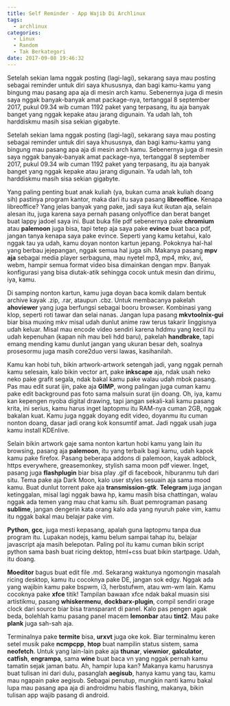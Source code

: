 ```yaml
---
title: Self Reminder - App Wajib Di Archlinux
tags:
  - archlinux
categories:
  - Linux
  - Random
  - Tak Berkategori
date: 2017-09-08 19:46:32
---
```


Setelah sekian lama nggak posting (lagi-lagi), sekarang saya mau posting sebagai reminder untuk diri saya khususnya, dan bagi kamu-kamu yang bingung mau pasang apa aja di mesin arch kamu. Sebenernya juga di mesin saya nggak banyak-banyak amat package-nya, tertanggal 8 september 2017, pukul 09.34 wib cuman 1192 paket yang terpasang, itu aja banyak banget yang nggak kepake atau jarang digunain. Ya udah lah, toh harddiskmu masih sisa sekian gigabyte.

<!-- more -->

Setelah sekian lama nggak posting (lagi-lagi), sekarang saya mau posting sebagai reminder untuk diri saya khususnya, dan bagi kamu-kamu yang bingung mau pasang apa aja di mesin arch kamu. Sebenernya juga di mesin saya nggak banyak-banyak amat package-nya, tertanggal 8 september 2017, pukul 09.34 wib cuman 1192 paket yang terpasang, itu aja banyak banget yang nggak kepake atau jarang digunain. Ya udah lah, toh harddiskmu masih sisa sekian gigabyte.

Yang paling penting buat anak kuliah (ya, bukan cuma anak kuliah doang sih) pastinya program kantor, maka dari itu saya pasang **libreoffice.** Kenapa libreoffice? Yang jelas banyak yang pake, jadi saya ikut ikutan aja, selain alesan itu, juga karena saya pernah pasang onlyoffice dan berat banget buat lappy jadoel saya ini. Buat buka file pdf sebenernya pake **chromium** atau **palemoon** juga bisa, tapi tetep aja saya pake **evince** buat baca pdf, jangan tanya kenapa saya pake evince. Seperti yang kamu ketahui, kalo nggak tau ya udah, kamu doyan nonton kartun jepang. Pokoknya hal-hal yang berbau jejepangan, nggak semua hal juga sih. Makanya pasang **mpv** **aja**  sebagai media player serbaguna, mau nyetel mp3, mp4, mkv, avi, webm, hampir semua format video bisa dimainkan dengan mpv. Banyak konfigurasi yang bisa diutak-atik sehingga cocok untuk mesin dan dirimu, iya, kamu.

Di samping nonton kartun, kamu juga doyan baca komik dalam bentuk archive kayak .zip, .rar, ataupun .cbz. Untuk membacanya pakelah **ahoviewer** yang juga berfungsi sebagai booru browser. Kombinasi yang klop, seperti roti tawar dan selai nanas. Jangan lupa pasang **mkvtoolnix-gui** biar bisa muxing mkv misal udah dunlut anime raw terus takarir linggisnya udah keluar. Misal mau encode video sendiri karena hddmu yang kecil itu udah kepenuhan (kapan nih mau beli hdd baru), pakelah **handbrake**, tapi emang mending kamu dunlut jangan yang ukuran besar deh, soalnya prosesormu juga masih core2duo versi lawas, kasihanilah.

Kamu kan hobi tuh, bikin artwork-artwork setengah jadi, yang nggak pernah kamu selesain, kalo bikin vector art, pake **inkscape** aja, ndak usah neko neko pake grafit segala, ndak bakal kamu pake walau udah mbok pasang. Pas mau edit surat ijin, pake aja **GIMP**, wong palingan juga cuman kamu pake edit background pas foto sama malsuin surat ijin doang. Oh, iya, kamu kan kepengen nyoba digital drawing, tapi jangan sekali-kali kamu pasang krita, ini serius, kamu harus inget laptopmu itu RAM-nya cuman 2GB, nggak bakalan kuat. Kamu juga nggak doyang edit video, doyanmu itu cuman nonton doang, dasar jadi orang kok konsumtif amat. Jadi nggak usah juga kamu install KDEnlive.

Selain bikin artwork gaje sama nonton kartun hobi kamu yang lain itu browsing, pasang aja **palemoon**, itu yang terbaik bagi kamu, udah kapok kamu pake firefox. Pasang beberapa addons di palemoon, kayak adblock, https everywhere, greasemonkey, stylish sama moon pdf viewer. Inget, pasang juga **flashplugin** biar bisa play .gif di facebook, hiburanmu tuh dari situ. Tema pake aja Dark Moon, kalo user styles sesuain aja sama mood kamu. Buat dunlut torrent pake aja **transmission-gtk**. **Telegram** juga jangan ketinggalan, misal lagi nggak bawa hp, kamu masih bisa chattingan, walau nggak ada temen yang mau chat kamu sih. Buat pemrograman pasang **sublime**, jangan dengerin kata orang kalo ada yang nyuruh pake vim, kamu itu nggak bakal mau belajar pake vim.

**Python**, **gcc**, juga mesti kepasang, apalah guna laptopmu tanpa dua program itu. Lupakan nodejs, kamu belum sampai tahap itu, belajar javascript aja masih belepotan. Paling pol itu kamu cuman bikin script python sama bash buat ricing dektop, html+css buat bikin startpage. Udah, itu doang.

**Moeditor** bagus buat edit file .md. Sekarang waktunya ngomongin masalah ricing desktop, kamu itu cocoknya pake DE, jangan sok edgy. Nggak ada yang wajibin kamu pake bspwm, i3, herbstufwm, atau wm-wm lain. Kamu cocoknya pake **xfce** titik! Tampilan bawaan xfce ndak bakal muasin sisi artistikmu, pasang **whiskermenu**, **dockbarx-plugin**, compil sendiri orage clock dari source biar bisa transparant di panel. Kalo pas pengen agak beda, bolehlah kamu pasang panel macem **lemonbar** atau **tint2**. Mau pake **plank** juga sah-sah aja.

Terminalnya pake **termite** bisa, **urxvt** juga oke kok. Biar terminalmu keren setel musik pake **ncmpcpp**, **htop** buat nampilin status sistem, sama **neofetch**. Untuk yang lain-lain pake aja **thunar**, **viewnior**, **galculator**, **catfish**, **engrampa**, sama **wine** buat baca vn yang nggak pernah kamu tamatin sejak jaman batu. Ah, hampir lupa kan? Makanya kamu harusnya buat tulisan ini dari dulu, pasanglah **aegisub**, hanya kamu yang tau, kamu mau ngapain pake aegisub. Sebagai penutup, mungkin nanti kamu bakal lupa mau pasang apa aja di androidmu habis flashing, makanya, bikin tulisan app wajib pasang di android.